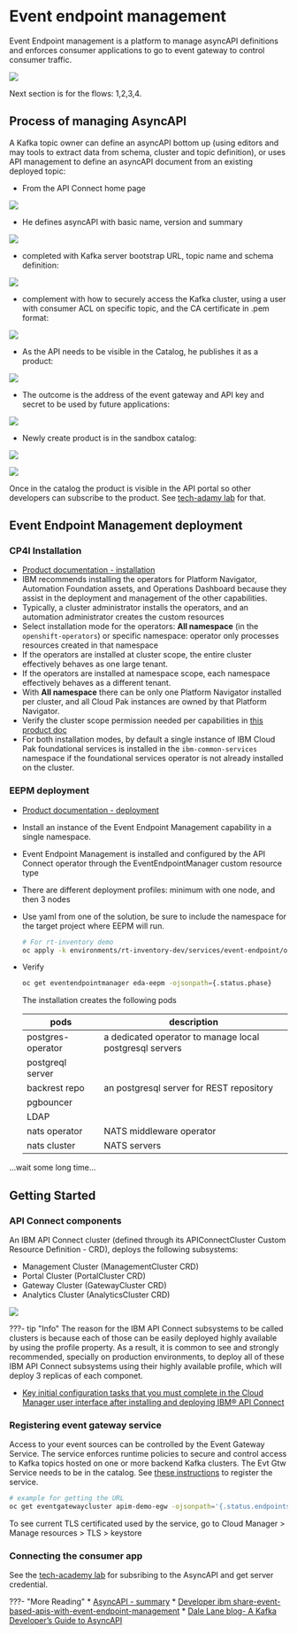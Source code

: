 # Event endpoint management

Event Endpoint management is a platform to manage asyncAPI definitions and enforces consumer applications to go to event gateway to control consumer traffic.

![](./images/eepm-overview.png)

Next section is for the flows: 1,2,3,4. 
## Process of managing AsyncAPI

A Kafka topic owner can define an asyncAPI bottom up (using editors and may tools to extract data from schema, cluster and topic definition), or uses API management to define an asyncAPI document from an existing deployed topic:

* From the API Connect home page

![](./images/apic-home.png)

* He defines asyncAPI with basic name, version and summary

![](./images/asyncapi-info.png)

* completed with Kafka server bootstrap URL, topic name and schema definition:

![](./images/asyncapi-server.png)

* complement with how to securely access the Kafka cluster, using a user with consumer ACL on specific topic, and the CA certificate in .pem format:

![](./images/asyncapi-cluster-conn.png)

* As the API needs to be visible in the Catalog, he publishes it as a product:

![](./images/asyncapi-publish.png)

* The outcome is the address of the event gateway and API key and secret to be used by future applications:

![](./images/asyncapi-summary.png)

* Newly create product is in the sandbox catalog:

![](./images/apic-catalog.png)

![](./images/apic-catalog-products.png)

Once in the catalog the product is visible in the API portal so other developers can subscribe to the product. See [tech-adamy lab](https://ibm-cloud-architecture.github.io/eda-tech-academy/getting-started/eepm/) for that.
## Event Endpoint Management deployment

### CP4I Installation

* [Product documentation - installation](https://www.ibm.com/docs/en/SSGT7J_21.4/install/install.html)
* IBM recommends installing the operators for Platform Navigator, Automation Foundation assets, and Operations Dashboard because they assist in the deployment and management of the other capabilities.
* Typically, a cluster administrator installs the operators, and an automation administrator creates the custom resources
* Select installation mode for the operators: **All namespace** (in the `openshift-operators`) or specific namespace: operator only processes resources created in that namespace
* If the operators are installed at cluster scope, the entire cluster effectively behaves as one large tenant.
* If the operators are installed at namespace scope, each namespace effectively behaves as a different tenant.
* With **All namespace** there can be only one Platform Navigator installed per cluster, and all Cloud Pak instances are owned by that Platform Navigator.
* Verify the cluster scope permission needed per capabilities in [this product doc](https://www.ibm.com/docs/en/cloud-paks/cp-integration/2021.4?topic=reference-cluster-scoped-permissions)
* For both installation modes, by default a single instance of IBM Cloud Pak foundational services is installed in the `ibm-common-services` namespace if the foundational services operator is not already installed on the cluster.

### EEPM deployment

* [Product documentation - deployment](https://www.ibm.com/docs/en/cloud-paks/cp-integration/2021.4?topic=capabilities-event-endpoint-management-deployment)
* Install an instance of the Event Endpoint Management capability in a single namespace.
* Event Endpoint Management is installed and configured by the API Connect operator through the EventEndpointManager custom resource type
* There are different deployment profiles: minimum with one node, and then 3 nodes 
* Use yaml from one of the solution, be sure to include the namespace for the target project where EEPM will run.

    ```sh
    # For rt-inventory demo
    oc apply -k environments/rt-inventory-dev/services/event-endpoint/overlays
    ```

* Verify

    ```sh
    oc get eventendpointmanager eda-eepm -ojsonpath={.status.phase}
    ```

    The installation creates the following pods
    
    | pods | description |
    | ---  |  --- |
    | postgres-operator| a dedicated operator to manage local postgresql servers |
    | postgreql server | |
    | backrest repo | an postgresql server for REST  repository |
    | pgbouncer | |
    | LDAP | | 
    | nats operator | NATS middleware operator| 
    | nats cluster | NATS servers |


...wait some long time...

## Getting Started

### API Connect components

An IBM API Connect cluster (defined through its APIConnectCluster Custom Resource Definition - CRD), deploys the following subsystems:

* Management Cluster (ManagementCluster CRD)
* Portal Cluster (PortalCluster CRD)
* Gateway Cluster (GatewayCluster CRD)
* Analytics Cluster (AnalyticsCluster CRD)

![](./images/apic-subsystems.png)

???- tip "Info"
    The reason for the IBM API Connect subsystems to be called clusters is because each of those can be easily deployed highly available by using the profile property. As a result, it is common to see and strongly recommended, specially on production environments, to deploy all of these IBM API Connect subsystems using their highly available profile, which will deploy 3 replicas of each componet.

* [Key initial configuration tasks that you must complete in the Cloud Manager user interface after installing and deploying IBM® API Connect](https://www.ibm.com/docs/en/api-connect/10.0.x?topic=environment-cloud-manager-configuration-checklist)

### Registering event gateway service

Access to your event sources can be controlled by the Event Gateway Service. The service enforces runtime policies to secure and control access to Kafka topics hosted on one or more backend Kafka clusters.
The Evt Gtw Service needs to be in the catalog. See [these instructions](https://www.ibm.com/docs/en/cloud-paks/cp-integration/2021.4?topic=sources-registering-event-gateway-service) to register the service.

```sh
# example for getting the URL
oc get eventgatewaycluster apim-demo-egw -ojsonpath='{.status.endpoints[?(@.name=="eventGateway")].uri}'
```

To see current TLS certificated used by the service, go to Cloud Manager > Manage resources > TLS > keystore

### Connecting the consumer app

See the [tech-academy lab](https://ibm-cloud-architecture.github.io/eda-tech-academy/getting-started/eepm/) for subsribing to the AsyncAPI and get server credential.

???- "More Reading"
    * [AsyncAPI - summary](https://ibm-cloud-architecture.github.io/refarch-eda/patterns/api-mgt/#support-for-async-api)
    * [Developer ibm share-event-based-apis-with-event-endpoint-management](https://developer.ibm.com/patterns/share-event-based-apis-with-event-endpoint-management/?mhsrc=ibmsearch_a&mhq=event%20endpoint)
    * [Dale Lane blog- A Kafka Developer’s Guide to AsyncAPI](https://dalelane.co.uk/blog/?p=4314)